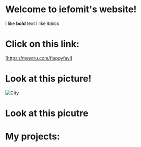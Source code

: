 # Welcome to iefomit's website!


I like **bold** text
I like *italics*


# Click on this link:
[https://mewtru.com/flappyfavi]


# Look at this picture!
![City](C:\Users\nikt9980\Pictures\Screenshots)


# Look at this picutre



# My projects:
